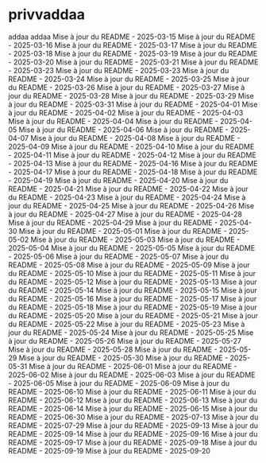 # privvaddaa
addaa
addaa
Mise à jour du README - 2025-03-15
Mise à jour du README - 2025-03-16
Mise à jour du README - 2025-03-17
Mise à jour du README - 2025-03-18
Mise à jour du README - 2025-03-19
Mise à jour du README - 2025-03-20
Mise à jour du README - 2025-03-21
Mise à jour du README - 2025-03-23
Mise à jour du README - 2025-03-23
Mise à jour du README - 2025-03-24
Mise à jour du README - 2025-03-25
Mise à jour du README - 2025-03-26
Mise à jour du README - 2025-03-27
Mise à jour du README - 2025-03-28
Mise à jour du README - 2025-03-29
Mise à jour du README - 2025-03-31
Mise à jour du README - 2025-04-01
Mise à jour du README - 2025-04-02
Mise à jour du README - 2025-04-03
Mise à jour du README - 2025-04-04
Mise à jour du README - 2025-04-05
Mise à jour du README - 2025-04-06
Mise à jour du README - 2025-04-07
Mise à jour du README - 2025-04-08
Mise à jour du README - 2025-04-09
Mise à jour du README - 2025-04-10
Mise à jour du README - 2025-04-11
Mise à jour du README - 2025-04-12
Mise à jour du README - 2025-04-13
Mise à jour du README - 2025-04-16
Mise à jour du README - 2025-04-17
Mise à jour du README - 2025-04-18
Mise à jour du README - 2025-04-19
Mise à jour du README - 2025-04-20
Mise à jour du README - 2025-04-21
Mise à jour du README - 2025-04-22
Mise à jour du README - 2025-04-23
Mise à jour du README - 2025-04-24
Mise à jour du README - 2025-04-25
Mise à jour du README - 2025-04-26
Mise à jour du README - 2025-04-27
Mise à jour du README - 2025-04-28
Mise à jour du README - 2025-04-29
Mise à jour du README - 2025-04-30
Mise à jour du README - 2025-05-01
Mise à jour du README - 2025-05-02
Mise à jour du README - 2025-05-03
Mise à jour du README - 2025-05-04
Mise à jour du README - 2025-05-05
Mise à jour du README - 2025-05-06
Mise à jour du README - 2025-05-07
Mise à jour du README - 2025-05-08
Mise à jour du README - 2025-05-09
Mise à jour du README - 2025-05-10
Mise à jour du README - 2025-05-11
Mise à jour du README - 2025-05-12
Mise à jour du README - 2025-05-13
Mise à jour du README - 2025-05-14
Mise à jour du README - 2025-05-15
Mise à jour du README - 2025-05-16
Mise à jour du README - 2025-05-17
Mise à jour du README - 2025-05-18
Mise à jour du README - 2025-05-19
Mise à jour du README - 2025-05-20
Mise à jour du README - 2025-05-21
Mise à jour du README - 2025-05-22
Mise à jour du README - 2025-05-23
Mise à jour du README - 2025-05-24
Mise à jour du README - 2025-05-25
Mise à jour du README - 2025-05-26
Mise à jour du README - 2025-05-27
Mise à jour du README - 2025-05-28
Mise à jour du README - 2025-05-29
Mise à jour du README - 2025-05-30
Mise à jour du README - 2025-05-31
Mise à jour du README - 2025-06-01
Mise à jour du README - 2025-06-02
Mise à jour du README - 2025-06-03
Mise à jour du README - 2025-06-05
Mise à jour du README - 2025-06-09
Mise à jour du README - 2025-06-10
Mise à jour du README - 2025-06-11
Mise à jour du README - 2025-06-12
Mise à jour du README - 2025-06-13
Mise à jour du README - 2025-06-14
Mise à jour du README - 2025-06-15
Mise à jour du README - 2025-06-30
Mise à jour du README - 2025-07-13
Mise à jour du README - 2025-07-29
Mise à jour du README - 2025-09-13
Mise à jour du README - 2025-09-14
Mise à jour du README - 2025-09-16
Mise à jour du README - 2025-09-17
Mise à jour du README - 2025-09-18
Mise à jour du README - 2025-09-19
Mise à jour du README - 2025-09-20
